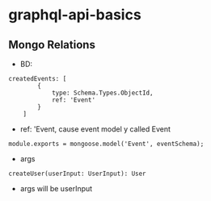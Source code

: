 # graphql-api-basics
## Mongo Relations
- BD:
```
createdEvents: [
        {
            type: Schema.Types.ObjectId,
            ref: 'Event'
        }
    ]
```
-  ref: 'Event, cause event model y called Event 
```
module.exports = mongoose.model('Event', eventSchema);
``` 
- args
```
createUser(userInput: UserInput): User
```
- args will be userInput